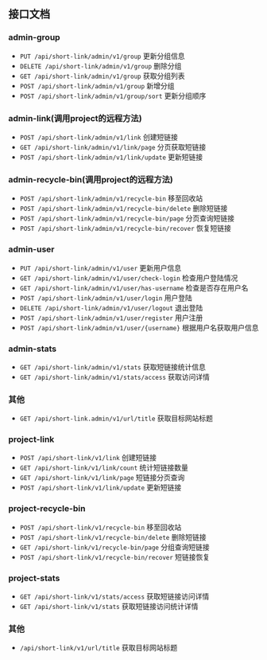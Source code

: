 ## 接口文档
### admin-group
- `PUT /api/short-link/admin/v1/group` 更新分组信息
- `DELETE /api/short-link/admin/v1/group` 删除分组
- `GET /api/short-link/admin/v1/group` 获取分组列表
- `POST /api/short-link/admin/v1/group` 新增分组
- `POST /api/short-link/admin/v1/group/sort` 更新分组顺序
### admin-link(调用project的远程方法)
- `POST /api/short-link/admin/v1/link` 创建短链接
- `GET /api/short-link/admin/v1/link/page` 分页获取短链接
- `POST /api/short-link/admin/v1/link/update` 更新短链接
### admin-recycle-bin(调用project的远程方法)
- `POST /api/short-link/admin/v1/recycle-bin` 移至回收站
- `POST /api/short-link/admin/v1/recycle-bin/delete` 删除短链接
- `POST /api/short-link/admin/v1/recycle-bin/page` 分页查询短链接
- `POST /api/short-link/admin/v1/recycle-bin/recover` 恢复短链接
### admin-user
- `PUT /api/short-link/admin/v1/user` 更新用户信息
- `GET /api/short-link/admin/v1/user/check-login` 检查用户登陆情况
- `GET /api/short-link/admin/v1/user/has-username` 检查是否存在用户名
- `POST /api/short-link/admin/v1/user/login` 用户登陆
- `DELETE /api/short-link/admin/v1/user/logout` 退出登陆
- `POST /api/short-link/admin/v1/user/register` 用户注册
- `POST /api/short-link/admin/v1/user/{username}` 根据用户名获取用户信息
### admin-stats
- `GET /api/short-link/admin/v1/stats` 获取短链接统计信息
- `GET /api/short-link/admin/v1/stats/access` 获取访问详情
### 其他
- `GET /api/short-link.admin/v1/url/title` 获取目标网站标题
### project-link
- `POST /api/short-link/v1/link` 创建短链接
- `GET /api/short-link/v1/link/count` 统计短链接数量
- `GET /api/short-link/v1/link/page` 短链接分页查询
- `POST /api/short-link/v1/link/update` 更新短链接
### project-recycle-bin
- `POST /api/short-link/v1/recycle-bin` 移至回收站
- `POST /api/short-link/v1/recycle-bin/delete` 删除短链接
- `GET /api/short-link/v1/recycle-bin/page` 分组查询短链接
- `POST /api/short-link/v1/recycle-bin/recover` 短链接恢复
### project-stats
- `GET /api/short-link/v1/stats/access` 获取短链接访问详情
- `GET /api/short-link/v1/stats` 获取短链接访问统计详情
### 其他
- `/api/short-link/v1/url/title` 获取目标网站标题